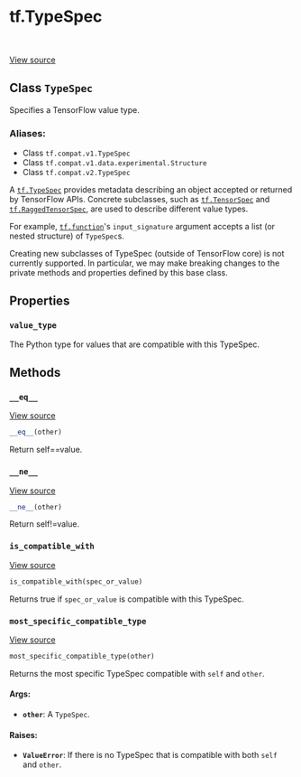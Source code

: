 <div itemscope itemtype="http://developers.google.com/ReferenceObject">
<meta itemprop="name" content="tf.TypeSpec" />
<meta itemprop="path" content="Stable" />
<meta itemprop="property" content="value_type"/>
<meta itemprop="property" content="__eq__"/>
<meta itemprop="property" content="__ne__"/>
<meta itemprop="property" content="is_compatible_with"/>
<meta itemprop="property" content="most_specific_compatible_type"/>
</div>

# tf.TypeSpec

<!-- Insert buttons -->

<table class="tfo-notebook-buttons tfo-api" align="left">
</table>

<a target="_blank" href="/code/stable/tensorflow/python/framework/type_spec.py">View source</a>



## Class `TypeSpec`

<!-- Start diff -->
Specifies a TensorFlow value type.



### Aliases:

* Class `tf.compat.v1.TypeSpec`
* Class `tf.compat.v1.data.experimental.Structure`
* Class `tf.compat.v2.TypeSpec`


<!-- Placeholder for "Used in" -->

A <a href="../tf/TypeSpec.md"><code>tf.TypeSpec</code></a> provides metadata describing an object accepted or returned
by TensorFlow APIs.  Concrete subclasses, such as <a href="../tf/TensorSpec.md"><code>tf.TensorSpec</code></a> and
<a href="../tf/RaggedTensorSpec.md"><code>tf.RaggedTensorSpec</code></a>, are used to describe different value types.

For example, <a href="../tf/function.md"><code>tf.function</code></a>'s `input_signature` argument accepts a list
(or nested structure) of `TypeSpec`s.

Creating new subclasses of TypeSpec (outside of TensorFlow core) is not
currently supported.  In particular, we may make breaking changes to the
private methods and properties defined by this base class.

## Properties

<h3 id="value_type"><code>value_type</code></h3>

The Python type for values that are compatible with this TypeSpec.




## Methods

<h3 id="__eq__"><code>__eq__</code></h3>

<a target="_blank" href="/code/stable/tensorflow/python/framework/type_spec.py">View source</a>

``` python
__eq__(other)
```

Return self==value.


<h3 id="__ne__"><code>__ne__</code></h3>

<a target="_blank" href="/code/stable/tensorflow/python/framework/type_spec.py">View source</a>

``` python
__ne__(other)
```

Return self!=value.


<h3 id="is_compatible_with"><code>is_compatible_with</code></h3>

<a target="_blank" href="/code/stable/tensorflow/python/framework/type_spec.py">View source</a>

``` python
is_compatible_with(spec_or_value)
```

Returns true if `spec_or_value` is compatible with this TypeSpec.


<h3 id="most_specific_compatible_type"><code>most_specific_compatible_type</code></h3>

<a target="_blank" href="/code/stable/tensorflow/python/framework/type_spec.py">View source</a>

``` python
most_specific_compatible_type(other)
```

Returns the most specific TypeSpec compatible with `self` and `other`.


#### Args:


* <b>`other`</b>: A `TypeSpec`.


#### Raises:


* <b>`ValueError`</b>: If there is no TypeSpec that is compatible with both `self`
  and `other`.



